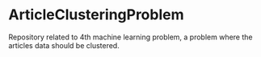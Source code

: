 # ArticleClusteringProblem
Repository related to 4th machine learning problem, a problem where the articles data should be clustered.

